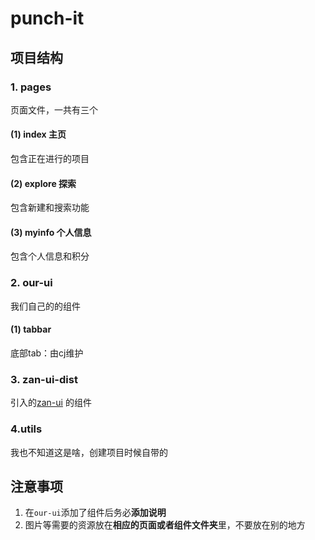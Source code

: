 # punch-it

## 项目结构

### 1. pages

页面文件，一共有三个

#### (1) index 主页

包含正在进行的项目

#### (2) explore 探索

包含新建和搜索功能

#### (3) myinfo 个人信息

包含个人信息和积分



### 2. our-ui

我们自己的的组件

#### (1) tabbar

底部tab：由cj维护



### 3. zan-ui-dist

引入的[zan-ui](https://www.youzanyun.com/zanui/weapp#/zanui/base/icon) 的组件



### 4.utils

我也不知道这是啥，创建项目时候自带的



## 注意事项

1. 在`our-ui`添加了组件后务必**添加说明**
2. 图片等需要的资源放在**相应的页面或者组件文件夹**里，不要放在别的地方
